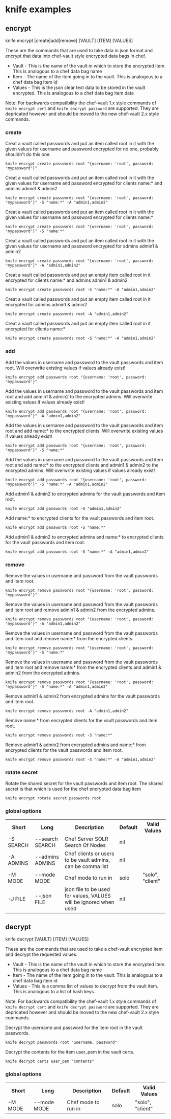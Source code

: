 # knife examples

## encrypt
knife encrypt [create|add|remove] [VAULT] [ITEM] [VALUES]

These are the commands that are used to take data in json format and encrypt that data into chef-vault style encrypted data bags in chef.

* Vault - This is the name of the vault in which to store the encrypted item.  This is analogous to a chef data bag name
* Item - The name of the item going in to the vault.  This is analogous to a chef data bag item id
* Values - This is the json clear text data to be stored in the vault encrypted.  This is analogous to a chef data bag item data

Note: For backwards compatibility the chef-vault 1.x style commands of `knife encrypt cert` and `knife encrypt password` are supported.  They are depricated however and should be moved to the new chef-vault 2.x style commands.

### create
Creat a vault called passwords and put an item called root in it with the given values for username and password encrypted for no one, probably shouldn't do this one.

    knife encrypt create passwords root "{username: 'root', password: 'mypassword'}"

Creat a vault called passwords and put an item called root in it with the given values for username and password encrypted for clients name:* and admins admin1 & admin2

    knife encrypt create passwords root "{username: 'root', password: 'mypassword'}" -S "name:*" -A "admin1,admin2"

Creat a vault called passwords and put an item called root in it with the given values for username and password encrypted for clients name:*

    knife encrypt create passwords root "{username: 'root', password: 'mypassword'}" -S "name:*"

Creat a vault called passwords and put an item called root in it with the given values for username and password encrypted for admins admin1 & admin2

    knife encrypt create passwords root "{username: 'root', password: 'mypassword'}" -A "admin1,admin2"    

Creat a vault called passwords and put an empty item called root in it encrypted for clients name:* and admins admin1 & admin2

    knife encrypt create passwords root -S "name:*" -A "admin1,admin2"

Creat a vault called passwords and put an empty item called root in it encrypted for admins admin1 & admin2

    knife encrypt create passwords root -A "admin1,admin2"

Creat a vault called passwords and put an empty item called root in it encrypted for clients name:*

    knife encrypt create passwords root -S "name:*" -A "admin1,admin2"

### add
Add the values in username and password to the vault passwords and item root.  Will overwrite existing values if values already exist!

    knife encrypt add passwords root "{username: 'root', password: 'mypassword'}"

Add the values in username and password to the vault passwords and item root and add admin1 & admin2 to the encrypted admins.  Will overwrite existing values if values already exist!

    knife encrypt add passwords root "{username: 'root', password: 'mypassword'}" -A "admin1,admin2"

Add the values in username and password to the vault passwords and item root and add name:* to the encrypted clients.  Will overwrite existing values if values already exist!

    knife encrypt add passwords root "{username: 'root', password: 'mypassword'}" -S "name:*"

Add the values in username and password to the vault passwords and item root and add name:* to the encrypted clients and admin1 & admin2 to the encrypted admins.  Will overwrite existing values if values already exist!

    knife encrypt add passwords root "{username: 'root', password: 'mypassword'}" -S "name:*" -A "admin1,admin2"

Add admin1 & admin2 to encrypted admins for the vault passwords and item root.

    knife encrypt add passwords root -A "admin1,admin2"

Add name:* to encrypted clients for the vault passwords and item root.

    knife encrypt add passwords root -S "name:*"

Add admin1 & admin2 to encrypted admins and name:* to encrypted clients for the vault passwords and item root.

    knife encrypt add passwords root -S "name:*" -A "admin1,admin2"

### remove
Remove the values in username and password from the vault passwords and item root.

    knife encrypt remove passwords root "{username: 'root', password: 'mypassword'}"

Remove the values in username and password from the vault passwords and item root and remove admin1 & admin2 from the encrypted admins.

    knife encrypt remove passwords root "{username: 'root', password: 'mypassword'}" -A "admin1,admin2"

Remove the values in username and password from the vault passwords and item root and remove name:* from the encrypted clients.

    knife encrypt remove passwords root "{username: 'root', password: 'mypassword'}" -S "name:*"

Remove the values in username and password from the vault passwords and item root and remove name:* from the encrypted clients and admin1 & admin2 from the encrypted admins.

    knife encrypt remove passwords root "{username: 'root', password: 'mypassword'}" -S "name:*" -A "admin1,admin2"

Remove admin1 & admin2 from encrypted admins for the vault passwords and item root.

    knife encrypt remove passwords root -A "admin1,admin2"

Remove name:* from encrypted clients for the vault passwords and item root.

    knife encrypt remove passwords root -S "name:*"

Remove admin1 & admin2 from encrypted admins and name:* from encrypted clients for the vault passwords and item root.

    knife encrypt remove passwords root -S "name:*" -A "admin1,admin2"

### rotate secret
Rotate the shared secret for the vault passwords and item root.  The shared secret is that which is used for the chef encrypted data bag item

    knife encrypt rotate secret passwords root

### global options
<table>
  <tr>
    <th>Short</th>
    <th>Long</th>
    <th>Description</th>
    <th>Default</th>
    <th>Valid Values</th>
  </tr>
  <tr>
    <td>-S SEARCH</td>
    <td>--search SEARCH</td>
    <td>Chef Server SOLR Search Of Nodes</td>
    <td>nil</td>
    <td></td>
  </tr>
  <tr>
    <td>-A ADMINS</td>
    <td>--admins ADMINS</td>
    <td>Chef clients or users to be vault admins, can be comma list</td>
    <td>nil</td>
    <td></td>
  </tr>
  <tr>
    <td>-M MODE</td>
    <td>--mode MODE</td>
    <td>Chef mode to run in</td>
    <td>solo</td>
    <td>"solo", "client"</td>
  </tr>
  <tr>
    <td>-J FILE</td>
    <td>--json FILE</td>
    <td>json file to be used for values, VALUES will be ignored when used</td>
    <td>nil</td>
    <td></td>
  </tr>
</table>

## decrypt
knife decrypt [VAULT] [ITEM] [VALUES]

These are the commands that are used to take a chef-vault encrypted item and decrypt the requested values.

* Vault - This is the name of the vault in which to store the encrypted item.  This is analogous to a chef data bag name
* Item - The name of the item going in to the vault.  This is analogous to a chef data bag item id
* Values - This is a comma list of values to decrypt from the vault item.  This is analogous to a list of hash keys.

Note: For backwards compatibility the chef-vault 1.x style commands of `knife decrypt cert` and `knife decrypt password` are supported.  They are depricated however and should be moved to the new chef-vault 2.x style commands.

Decrypt the username and password for the item root in the vault passwords.

    knife decrypt passwords root "username, password"

Decrypt the contents for the item user_pem in the vault certs.

    knife decrypt certs user_pem "contents"

### global options
<table>
  <tr>
    <th>Short</th>
    <th>Long</th>
    <th>Description</th>
    <th>Default</th>
    <th>Valid Values</th>
  </tr>
  <tr>
    <td>-M MODE</td>
    <td>--mode MODE</td>
    <td>Chef mode to run in</td>
    <td>solo</td>
    <td>"solo", "client"</td>
  </tr>
</table>
